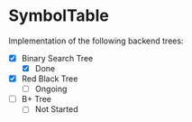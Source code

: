 # SymbolTable

Implementation of the following backend trees:
- [x] Binary Search Tree
  - [x] Done
- [x] Red Black Tree
  - [ ] Ongoing
- [ ] B+ Tree
  - [ ] Not Started